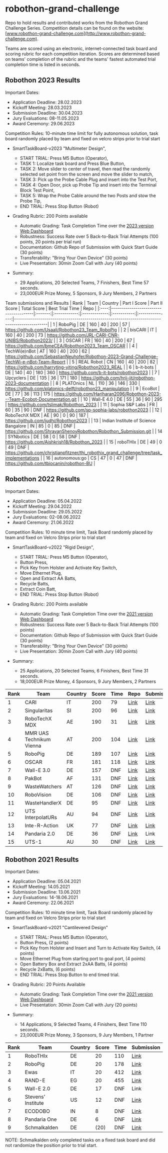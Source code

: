 # robothon-grand-challenge
Repo to hold results and contributed works from the Robothon Grand Challenge Series. Competition details can be found on the website: [www.robothon-grand-challenge.com](http://www.robothon-grand-challenge.com). 

Teams are scored using an electronic, internet-connected task board and scoring rubric for each competition iteration. Scores are determined based on teams' completion of the rubric and the teams' fastest automated trial completion time is listed in seconds.

## Robothon 2023 Results

Important Dates:
- Application Deadline: 28.02.2023
- Kickoff Meeting: 28.03.2023
- Submission Deadline: 30.04.2023
- Jury Evaluations: 08-11.05.2023
- Award Ceremony: 29.06.2023

Competition Rules: 10-minute time limit for fully autonomous solution, task board randomly placed by team and fixed on velcro strips prior to trial start
- SmartTaskBoard-v2023 "Multimeter Design", 
    - START TRIAL: Press M5 Button (Operator),
    - TASK 1: Localize task board and Press Blue Button, 
    - TASK 2: Move slider to center of travel, then read the randomly selected set point from the screen and move the slider to match,
    - TASK 3: Pick up the Probe Cable Plug and insert into the Test Port,
    - TASK 4: Open Door, pick up Probe Tip and insert into the Terminal Block Test Point,
    - TASK 5: Wrap the Probe Cable around the two Posts and stow the Probe Tip,
    - END TRIAL: Press Stop Button (Robot)

- Grading Rubric: 200 Points available
    - Automatic Grading: Task Completion Time over the [2023 version Web Dashboard](https://cloud.kaaiot.com/wd-public/c1v9jqmgul2l1s47m6bg/dashboards/0d2f0e4c-6a80-4cf4-a48d-5b25fcb35ac0/19addcfa-9cf1-42b3-8bd3-32a1feb4abdb?public_id=4e4990d1-dcab-4f1a-b1a6-8648e87bc5ad)
    - Robustness: Success Rate over 5 Back-to-Back Trial Attempts (100 points, 20 points per trial run)
    - Documentation: Github Repo of Submission with Quick Start Guide (30 points)
    - Transferability: "Bring Your Own Device" (30 points)
    - Live Presentation: 30min Zoom Call with Jury (40 points)

- Summary: 
    - 29 Applications, 20 Selected Teams, 7 Finishers, Best Time 57 seconds.
    - 23,000EUR Prize Money, 5 Sponsors, 9 Jury Members, 2 Partners

Team submissions and Results
| Rank | Team                                  | Country | Part I Score | Part II Score | Total Score | Best Trial Time | Repo                                                                                         |
|:----:|---------------------------------------|:-------:|:------------:|:-------------:|:-----------:|:---------------:|----------------------------------------------------------------------------------------------|
|   1  | RoboPig                               |    DE   |      160     |       40      |     200     |        57       | https://github.com/Usaali/Robothon23_Team_RoboPig                                            |
|   2  | bisCARI                               |    IT   |      160     |       40      |     200     |        73       | https://github.com/JRL-CARI-CNR-UNIBS/Robothon2023/                                          |
|   3  | OSCAR                                 |    FR   |      160     |       40      |     200     |        67       | https://github.com/bmeCEA/Robothon2023_Team_OSCAR                                            |
|   4  | TechWi(e)nBot                         |    AT   |      160     |       40      |     200     |        62       | https://github.com/SebastianNeuhofer/Robothon-2023-Grand-Challenge-TechWi-e-nBot-Team-Report |
|   5  | REAL   Robot                          |    CN   |      160     |       40      |     200     |        82       | https://github.com/harryting-yiting/Robothon2023_REAL                                        |
|   6  | b-it-bots                             |    DE   |      140     |       40      |     180     |       360       | https://github.com/b-it-bots/robothon2023                                                    |
|   7  | Upcyclers                             |    DE   |      135     |       36      |     171     |       180       | https://github.com/hrii-iit/robothon-2023-documentation                                      |
|   8  | PLATOnics                             |    NL   |      110     |       36      |     146     |       330       | https://github.com/platonics-delft/robothon23_manipulation                                   |
|   9  | EcoBot                                |    DE   |      77      |       36      |     113     |       175       | https://github.com/Hariharan2096/Robothon-2023---Team-Ecobot-Documentation.git               |
|  10  | Wall-E   4.0                          |    DE   |      55      |       36      |      90     |       295       | https://github.com/tslimak/Robothon_2023                                                     |
|  11  | Sophia   S&P Labs                     |    FR   |      60      |       35      |      90     |       DNF       | https://github.com/sp-sophia-labs/robothon2023                                               |
|  12  | RoboTechX   MDX                       |    AE   |      90      |       0       |      90     |       187       | https://github.com/judhi/Robothon2023                                                        |
|  13  | Indian Institute of Science Bangalore |    IN   |      85      |       0       |      85     |       DNF       | https://github.com/ShravanShenoyRobothon/Robothon_Submission.git                             |
|  14  | SYNbotics                             |    DE   |      58      |       0       |      58     |       DNF       | https://github.com/Aishkrish18/Robothon_2023                                                 |
|  15  | roboTHIx                              |    DE   |      49      |       0       |      49     |       DNF       | https://github.com/christianpfitzner/thi_robothix_grand_challenge/tree/task_implementations  |
|  16  | autonomous:go                         |    CS   |      47      |       0       |      47     |       DNF       | https://github.com/tbiocanin/robothon-BU                                                     |

## Robothon 2022 Results

Important Dates:
- Application Deadline: 05.04.2022
- Kickoff Meeting: 29.04.2022
- Submission Deadline: 29.05.2022
- Jury Evaluations: 02-08.06.2022
- Award Ceremony: 21.06.2022

Competition Rules: 10 minute time limit, Task Board randomly placed by team and fixed on Velcro Strips prior to trial start
- SmartTaskBoard-v2022 "Rigid Design", 
    - START TRIAL: Press M5 Button (Operator),
    - Button Press, 
    - Pick Key from Holster and Activate Key Switch, 
    - Move Ethernet Plug, 
    - Open and Extract AA Batts, 
    - Recycle Batts, 
    - Extract Coin Batt, 
    - END TRIAL: Press Stop Button (Robot)

- Grading Rubric: 200 Points available
    - Automatic Grading: Task Completion Time over the [2021 version Web Dashboard](https://cloud.kaaiot.com/wd-public/c1v9jqmgul2l1s47m6bg/dashboards/dashboard2/931cb10a-3044-49c8-8530-5ce0951e291b?public_id=4e4990d1-dcab-4f1a-b1a6-8648e87bc5ad)
    - Robustness: Success Rate over 5 Back-to-Back Trial Attempts (100 points)
    - Documentation: Github Repo of Submission with Quick Start Guide (30 points)
    - Transferability: "Bring Your Own Device" (30 points)
    - Live Presentation: 30min Zoom Call with Jury (40 points)

- Summary: 
    - 25 Applications, 20 Selected Teams, 6 Finishers, Best Time 31 seconds.
    - 18,000EUR Prize Money, 4 Sponsors, 9 Jury Members, 2 Partners

| Rank | Team                     | Country | Score | Time | Repo | Submission |
|------|--------------------------|---------|-------|------|------|------------|
| 1    | CARI                     | IT      | 200   | 79   | [Link](https://github.com/JRL-CARI-CNR-UNIBS/robothon2022_report) | [Link](https://www.youtube.com/watch?v=-7PKODsL5Hg)       |
| 2    | Singularitas             | SI      | 200   | 96   | [Link](https://github.com/fe-robolab-robothon/Robothon22-submission) | [Link](https://youtu.be/F7fGstqG9_g)       |
| 3    | RoboTechX MDX            | AE      | 190   | 31   | [Link](https://github.com/judhi/Robothon2022) | [Link](https://youtu.be/GMiIbyAD_ZM)       |
| 4    | MMR UAS Technikum Vienna | AT      | 200   | 104  | [Link](https://github.com/mmruastechnikumvienna/robothon-2022) | [Link](https://youtu.be/j85291qVEW0)       |
| 5    | RoboPig                  | DE      | 189   | 107  | [Link](https://github.com/Usaali/Robothon22_Team_RoboPig) | [Link](https://youtu.be/JhB3lCcSqhs)       |
| 6    | OSCAR                    | FR      | 181   | 118  | [Link](https://github.com/bg-cea/robothon_doc) | [Link](https://youtu.be/MvHApNaaEhE)       |
| 7    | Wall-E 3.0               | DE      | 157   | DNF  | [Link](https://github.com/FloPa0205/robothon_2022) | [Link](https://youtu.be/GOwxwCnzlJY)       |
| 8    | PakBot                   | AF      | 131   | DNF  | [Link](https://github.com/MuhammadUmarAnjum/PakBot) | [Link](https://youtu.be/I384xB4_ahM)       |
| 9    | WasteWatchers            | AT      | 126   | DNF  | [Link](https://github.com/Chrge/WasteWatchers_Robothon_Grand_Challenge) | [Link](https://www.youtube.com/watch?v=MLgwpv0BSsc)       |
| 10   | RoboVision               | DE      | 106   | DNF  | [Link](https://github.com/dev-kokje/robovision-vision-system) | [Link](https://youtu.be/Yara5ik-SJM)       |
| 11   | WasteHandlerX            | DE      | 95    | DNF  | [Link](https://github.com/henriqueasousa/WasteHandlerX_Robotothon22) | [Link](https://youtu.be/SfmRrjZiMKk)       |
| 12   | UTS InterpolatURs        | AU      | 94    | DNF  | [Link](https://github.com/UTS-InterpolatURs/robotics-robothon) | [Link](https://youtu.be/Ay1oUoMYjNo)       |
| 13   | Inte-R-Action            | UK      | 77    | DNF  | [Link](https://github.com/inte-R-action/robothon) | [Link](https://youtu.be/eEnA804iaSw)       |
| 14   | Pandaria 2.0             | DE      | 36    | DNF  | [Link](https://github.com/flomarjos/pandaria2.0/) | Link       |
| 15   | UTS-1                    | AU      | 30    | DNF  | [Link](https://github.com/hamyyy/Robothon-Competition) | [Link](https://www.youtube.com/watch?v=ZdJU5q-RZoU)       |

## Robothon 2021 Results

Important Dates:
- Application Deadline: 05.04.2021
- Kickoff Meeting: 14.05.2021
- Submission Deadline: 13.06.2021
- Jury Evaluations: 14-18.06.2021
- Award Ceremony: 22.06.2021

Competition Rules: 10 minute time limit, Task Board randomly placed by team and fixed on Velcro Strips prior to trial start
- SmartTaskBoard-v2021 "Cantilevered Design"
    - START TRIAL: Press M5 Button (Operator),
    - Button Press, (2 points) 
    - Pick Key from Holster and Insert and Turn to Activate Key Switch, (4 points)
    - Move Ethernet Plug from starting port to goal port, (4 points)
    - Open Battery Box and Extract 2xAA Batts, (4 points)
    - Recycle 2xBatts, (6 points)
    - END TRIAL: Press Stop Button to end timed trial.

- Grading Rubric: 20 Points Available
    - Automatic Grading: Task Completion Time over the [2021 version Web Dashboard](https://cloud.kaaiot.com/wd-public/c1v9jqmgul2l1s47m6bg/dashboards/dashboard2/931cb10a-3044-49c8-8530-5ce0951e291b?public_id=4e4990d1-dcab-4f1a-b1a6-8648e87bc5ad)
    - Live Presentation: 30min Zoom Call with Jury (20 points)

- Summary: 
    - 14 Applications, 9 Selected Teams, 4 Finishers, Best Time 110 seconds.
    - 23,000EUR Prize Money, 3 Sponsors, 9 Jury Members, 1 Partner

| Rank | Team               | Country | Score | Time | Submission |
|------|--------------------|---------|-------|------|------------|
| 1    | RoboTHIx           | DE      | 20    | 110  | [Link](https://youtu.be/ioGHIkiT0CQ)       |
| 2    | RoboPig            | DE      | 20    | 178  | [Link](https://youtu.be/fVcVUHaFF9U)       |
| 3    | Ewas               | IT      | 20    | 412  | [Link](https://youtu.be/HkJxfEbmVX4)       |
| 4    | RAND-E             | EG      | 20    | 455  | [Link](https://youtu.be/vvuTPD02-40)       |
| 5    | Wall-E 2.0         | DE      | 17    | DNF  | Link       |
| 6    | Stevens' Institute | US      | 12    | DNF  | [Link](https://youtu.be/O7hiU4FociI)       |
| 7    | ECODOBO            | IN      | 8     | DNF  | [Link](https://youtu.be/ZrWcuYw5IAU)       |
| 8    | Pandaria One       | DE      | 6     | DNF  | [Link](https://youtu.be/qHaRNH115nM)       |
| 9    | Schmalkalden       | DE      | (20)  | DNF  | [Link](https://youtu.be/EDeVlx6ivnI)       |

NOTE: Schmalkalden only completed tasks on a fixed task board and did not randomize the position prior to trial start.
